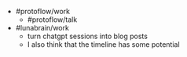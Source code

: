 - #protoflow/work
	- #protoflow/talk
- #lunabrain/work
	- turn chatgpt sessions into blog posts
	- I also think that the timeline has some potential